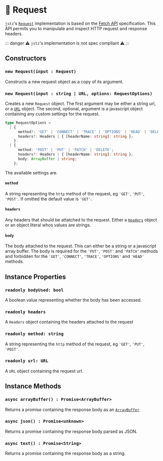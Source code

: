 # 🙏 Request

`jstz`'s [`Request`](https://developer.mozilla.org/en-US/docs/Web/API/Request) implementation is based on the [Fetch API](https://developer.mozilla.org/en-US/docs/Web/API/Fetch_API) specification. This API permits you to manipulate and inspect HTTP request and response headers.

::: danger
⚠️ `jstz`'s implementation is not spec compliant ⚠️
:::

## Constructors
### `new Request(input : Request)`
Constructs a new request object as a copy of its argument.
### `new Request(input : string | URL, options: RequestOptions)`
Creates a new `Request` object.
The first argument may be either a string url, or a [`URL`](./url.md) object.
The second, optional, argument is a javascript object containing any custom settings for the request.
```typescript
type RequestOptions =
  | {
      method?: 'GET' | 'CONNECT' | 'TRACE' | 'OPTIONS' | 'HEAD' | 'DELETE';
      headers?: Headers | { [headerName: string]: string };
    }
  | {
      method: 'POST' | 'PUT' | 'PATCH' | 'DELETE';
      headers?: Headers | { [headerName: string]: string };
      body: ArrayBuffer | string;
    };
```
The available settings are.
#### `method`
A string representing the `http` method of the request, eg `'GET'`, `'PUT'`, `'POST'`. 
If omitted the default value is `'GET'`.
#### `headers`
Any headers that should be attatched to the request.
Either a [`Headers`](./headers.md) object or an object literal whos values are strings.
#### `body`
The body attached to the request. 
This can either be a string or a javascript array buffer.
The body is required for the `'PUT'`, `'POST'` and `'PATCH'` methods and forbidden for the 
`'GET'`, `'CONNECT'`, `'TRACE'`, `'OPTIONS'` and `'HEAD'` methods.

## Instance Properties
### `readonly bodyUsed: bool`
A boolean value representing whether the body has been accessed.
### `readonly headers`
A `Headers` object containing the headers attached to the request
### `readonly method: string`
A string representing the `http` method of the request, eg `'GET'`, `'PUT'`, `'POST'`. 
### `readonly url: URL`
A `URL` object containing the request url.

## Instance Methods
### `async arrayBuffer() : Promise<ArrayBuffer>`
Returns a promise containing the response body as an
[`ArrayBuffer`](https://developer.mozilla.org/en-US/docs/Web/API/Request/arrayBuffer).

### `async json() : Promise<unknown>`
Returns a promise containing the response body parsed as JSON.
### `async text() : Promise<String>`
Returns a promise containing the response body as a string.
